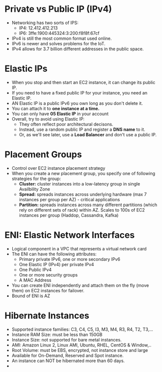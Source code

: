 
# Private vs Public IP (IPv4)

- Networking has two sorts of IPS: 
	- IP4: 12.412.412.213
	- IP6: 3ffe:1900:445324:3:200:f8f8f:67cf
- IPv4 is still the most common format used online.
- IPv6 is newer and solves problems for the IoT.
- IPv4 allows for 3.7 billion different addresses in the public space.


# Elastic IPs

- When you stop and then start an EC2 instance, it can change its public IP.
- If you need to have a fixed public IP for your instance, you need an Elastic IP.
- AN Elastic IP is a public IPv6 you own long as you don't delete it.
- You can attach it to **one instance at a time.**
- You can only have **05 Elastic IP** in your account
- Overall, try to avoid using Elastic IP:
	- They often reflect poor architectural decisons.
	- Instead, use a random public IP and register a **DNS name** to it. 
	- Or, as we'll see later, use a **Load Balancer** and don't use a public IP.


# Placement Groups

- Control over EC2 instance placement strategy
- When you create a new placement group, you specify one of following strategies for the group:
	- **Cluster:** cluster instances into a low-latency group in single Availbility Zone
	- **Spread:** spreads instances across underlying hardware (max 7 instances per group per AZ) - critical applications
	- **Partition:** spreads instances across many different partitions (which rely on different sets of rack) within AZ. Scales to 100s of EC2 instances per group (Haddop, Cassandra, Kafka)

# ENI: Elastic Network Interfaces 

- Logical component in a VPC that represents a virtual network card
- The ENI can have the following attributes: 
	- Primary private IPv6, one or more secondary IPv6
	- One Elastic IP (IPv4) per private IPv4
	- One Public IPv4
	- One or more security groups
	- A MAC Address
- You can create ENI independently and attach them on the fly (move them) on EC2 instances for failover.
- Bound of ENI is AZ

# Hibernate Instances

- Supported instance families: C3, C4, C5, I3, M3, M4, R3, R4, T2, T3,...
- Instance RAM Size: must be less than 150GB
- Instance Size: not supported for bare metal instances.
- AMI: Amazon Linux 2, Linux AMI, Ubuntu, RHEL, CentOS & Window,..
- Root Volume: must be EBS, encrypted, not instance store and large
- Available for On-Demand, Reserved and Spot instance.
- An instance can NOT be hibernated more than 60 days.
- 